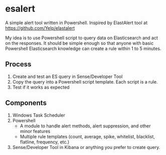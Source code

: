# esalert
A simple alert tool written in Powershell. Inspired by ElastAlert tool at https://github.com/Yelp/elastalert

My idea is to use Powershell script to query data on Elasticsearch and act on the responses. It should be simple enough so that anyone with basic Powershell Elasticsearch knowledge can create a rule within 1 to 5 minutes.

## Process
1. Create and test an ES query in Sense/Developer Tool
2. Copy the query into a Powershell script template. Each script is a rule.
3. Test if it works as expected

## Components
1. Windows Task Scheduler
2. Powershell
    * A module to handle alert methods, alert suppression, and other minor features
    * Multiple rule templates (count, average, spike, whitelist, blacklist, flatline, frequency, etc.)
3. Sense/Developer Tool in Kibana or anything you prefer to create query.
